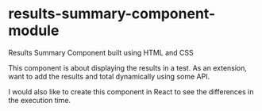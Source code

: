 # results-summary-component-module
Results Summary Component built using HTML and CSS

This component is about displaying the results in a test. As an extension, want to add the results and total dynamically using some API.

I would also like to create this component in React to see the differences in the execution time. 
